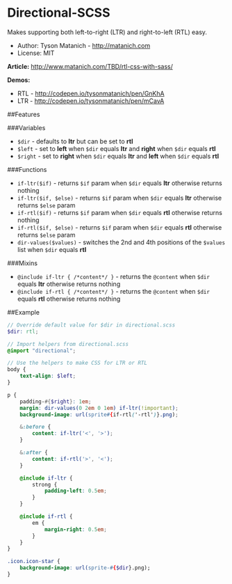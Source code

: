 ﻿# Directional-SCSS

Makes supporting both left-to-right (LTR) and right-to-left (RTL) easy.

* Author: Tyson Matanich - http://matanich.com
* License: MIT

**Article:** http://www.matanich.com/TBD/rtl-css-with-sass/

**Demos:**
* RTL - http://codepen.io/tysonmatanich/pen/GnKhA
* LTR - http://codepen.io/tysonmatanich/pen/mCavA

##Features

###Variables
* `$dir` - defaults to **ltr** but can be set to **rtl**
* `$left` - set to **left** when `$dir` equals **ltr** and **right** when `$dir` equals **rtl**
* `$right` - set to **right** when `$dir` equals **ltr** and **left** when `$dir` equals **rtl**

###Functions
* `if-ltr($if)` - returns `$if` param when `$dir` equals **ltr** otherwise returns nothing
* `if-ltr($if, $else)` - returns `$if` param when `$dir` equals **ltr** otherwise returns `$else` param
* `if-rtl($if)` - returns `$if` param when `$dir` equals **rtl** otherwise returns nothing
* `if-rtl($if, $else)` - returns `$if` param when `$dir` equals **rtl** otherwise returns `$else` param
* `dir-values($values)` - switches the 2nd and 4th positions of the `$values` list when `$dir` equals **rtl**

###Mixins
* `@include if-ltr { /*content*/ }` - returns the `@content` when `$dir` equals **ltr** otherwise returns nothing
* `@include if-rtl { /*content*/ }` - returns the `@content` when `$dir` equals **rtl** otherwise returns nothing

##Example
```scss
// Override default value for $dir in directional.scss
$dir: rtl;

// Import helpers from directional.scss
@import "directional";

// Use the helpers to make CSS for LTR or RTL
body {
	text-align: $left;
}

p {
	padding-#{$right}: 1em;
	margin: dir-values(0 2em 0 1em) if-ltr(!important);
	background-image: url(sprite#{if-rtl('-rtl')}.png);

	&:before {
		content: if-ltr('<', '>');
	}

	&:after {
		content: if-rtl('>', '<');
	}

	@include if-ltr {
		strong {
			padding-left: 0.5em;
		}
	}

	@include if-rtl {
		em {
			margin-right: 0.5em;
		}
	}
}

.icon.icon-star {
	background-image: url(sprite-#{$dir}.png);
}
```